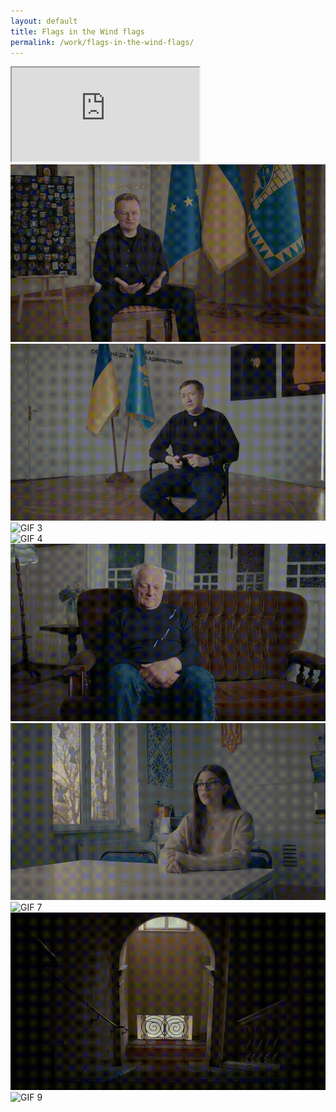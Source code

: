 ```yaml
---
layout: default
title: Flags in the Wind flags
permalink: /work/flags-in-the-wind-flags/
---
```


<div class="container mt-5 pt-5">
<div class="ratio ratio-16x9 mb-5">
  <iframe src="https://www.youtube.com/embed/wyrjKbwp1Vg?controls=1&modestbranding=1&rel=0&iv_load_policy=3&fs=0&disablekb=1" title="Flags in the Wind flags" allowfullscreen></iframe>
</div>

<div class="row g-4">
  <div class="col-md-4"><img src="/assets/gifs/flags_001.gif" class="grid-image" alt="GIF 1"></div>
  <div class="col-md-4"><img src="/assets/gifs/flags_002.gif" class="grid-image" alt="GIF 2"></div>
  <div class="col-md-4"><img src="/assets/gifs/flags_003.gif" class="grid-image" alt="GIF 3"></div>
  <div class="col-md-4"><img src="/assets/gifs/flags_004.gif" class="grid-image" alt="GIF 4"></div>
  <div class="col-md-4"><img src="/assets/gifs/flags_005.gif" class="grid-image" alt="GIF 5"></div>
  <div class="col-md-4"><img src="/assets/gifs/flags_006.gif" class="grid-image" alt="GIF 6"></div>
  <div class="col-md-4"><img src="/assets/gifs/flags_007.gif" class="grid-image" alt="GIF 7"></div>
  <div class="col-md-4"><img src="/assets/gifs/flags_008.gif" class="grid-image" alt="GIF 8"></div>
  <div class="col-md-4"><img src="/assets/gifs/flags_009.gif" class="grid-image" alt="GIF 9"></div>
</div>